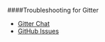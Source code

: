 ####Troubleshooting for Gitter

* [Gitter Chat](https://gitter.im/mosbth/design)
* [GitHub Issues](https://github.com/canax/anax-flat/issues)
